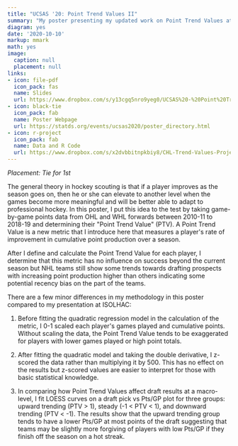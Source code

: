 ```yaml
---
title: "UCSAS '20: Point Trend Values II"
summary: "My poster presenting my updated work on Point Trend Values at the U-Conn Sports Analytics Symposium poster competition. This content is very similar to my presentation at ISOLHAC but with sounder methodology in the calculation of the metric and shared code and data. I finished the competition in a tie for 1st place with Nate Rowan."
diagram: yes
date: '2020-10-10'
markup: mmark
math: yes
image:
  caption: null
  placement: null
links:
- icon: file-pdf
  icon_pack: fas
  name: Slides
  url: https://www.dropbox.com/s/y13cgq5nro9yeg0/UCSAS%20-%20Point%20Trend%20Values%20II%20-%20Brendan%20Kumagai.pdf?dl=0
- icon: black-tie
  icon_pack: fab
  name: Poster Webpage
  url: https://statds.org/events/ucsas2020/poster_directory.html
- icon: r-project
  icon_pack: fab
  name: Data and R Code
  url: https://www.dropbox.com/s/x2dvbbitnpkbiy8/CHL-Trend-Values-Project.zip?dl=0
---
```


*Placement: Tie for 1st*

The general theory in hockey scouting is that if a player improves as the season goes on, then he or she can elevate to another level when the games become more meaningful and will be better able to adapt to professional hockey. In this poster, I put this idea to the test by taking game-by-game points data from OHL and WHL forwards between 2010-11 to 2018-19 and determining their "Point Trend Value" (PTV). A Point Trend Value is a new metric that I introduce here that measures a player's rate of improvement in cumulative point production over a season. 

After I define and calculate the Point Trend Value for each player, I determine that this metric has no influence on success beyond the current season but NHL teams still show some trends towards drafting prospects with increasing point production higher than others indicating some potential recency bias on the part of the teams.

There are a few minor differences in my methodology in this poster compared to my presentation at ISOLHAC:

1. Before fitting the quadratic regression model in the calculation of the metric, I 0-1 scaled each player's games played and cumulative points. Without scaling the data, the Point Trend Value tends to be exaggerated for players with lower games played or high point totals.

2. After fitting the quadratic model and taking the double derivative, I z-scored the data rather than multiplying it by 500. This has no effect on the results but z-scored values are easier to interpret for those with basic statistical knowledge.

3. In comparing how Point Trend Values affect draft results at a macro-level, I fit LOESS curves on a draft pick vs Pts/GP plot for three groups: upward trending (PTV > 1), steady (-1 < PTV < 1), and downward trending (PTV < -1). The results show that the upward trending group tends to have a lower Pts/GP at most points of the draft suggesting that teams may be slightly more forgiving of players with low Pts/GP if they finish off the season on a hot streak.
